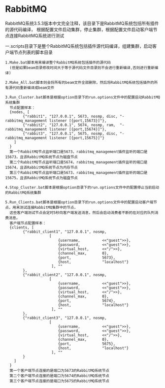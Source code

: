 # RabbitMQ
RabbitMQ系统3.5.3版本中文完全注释，该目录下是RabbitMQ系统包括所有插件的源代码编译，
根据配置文件启动集群，停止集群，根据配置文件启动客户端节点连接RabbitMQ系统进行测试


一.scripts目录下是整个RabbitMQ系统包括插件源代码编译，组建集群，启动客户端节点列表的脚本目录

    1.Make.bat脚本用来编译整个RabbitMQ系统包括插件的源代码
      (但是如果beam目录修改时间大于等于源代码文件目录则不会进行重新编译,否则进行重新编译)

    2.Make_All.bat脚本则会将所有的beam文件全部删除，然后将RabbitMQ系统包括插件的所有源代码重新编译成beam文件

    3.Run_Cluster.bat脚本是根据option目录下的run.options文件中的配置启动RabbitMQ系统集群
      节点配置样本：
      {nodes, [
			{"rabbit1", "127.0.0.1", 5673, nosmp, disc, "-rabbitmq_management listener [{port,15673}]"},
			{"rabbit2", "127.0.0.1", 5674, nosmp, ram,  "-rabbitmq_management listener [{port,15674}]"},
			{"rabbit3", "127.0.0.1", 5675, nosmp, disc, "-rabbitmq_management listener [{port,15675}]"}
		]
	  }
      第一个RabbitMQ节点监听端口是5673，rabbitmq_management插件监听的端口是15673，且该RabbitMQ系统节点为磁盘节点
      第二个RabbitMQ节点监听端口是5674，rabbitmq_management插件监听的端口是15674，且该RabbitMQ系统节点为内存节点
      第三个RabbitMQ节点监听端口是5673，rabbitmq_management插件监听的端口是15675，且该RabbitMQ系统节点为磁盘节点

    4.Stop_Cluster.bat脚本是根据option目录下的run.options文件中的配置停止当前启动的RabbitMQ系统集群

    5.Run_Clients.bat脚本是根据option目录下的run.options文件中的配置启动客户端节点，用来测试连接RabbitMQ集群中的节点，
      这些客户端测试节点会定时5秒向客户端发送消息，然后会启动消费者不断的在对应的队列消费消息。
      客户端节点配置样本：
      {clients, [
			{"rabbit_client1", "127.0.0.1", nosmp,
						[
							{username,			<<"guest">>},
							{password,			<<"guest">>},
							{virtual_host,		<<"/">>},
							{channel_max,		0},
							{port,				5673},
							{host,				"localhost"}
						 ], ""
			},
			{"rabbit_client2", "127.0.0.1", nosmp,
						[
							{username,			<<"guest">>},
							{password,			<<"guest">>},
							{virtual_host,		<<"/">>},
							{channel_max,		0},
							{port,				5674},
							{host,				"localhost"}
						 ], ""
			},
			{"rabbit_client3", "127.0.0.1", nosmp,
						[
							{username,			<<"guest">>},
							{password,			<<"guest">>},
							{virtual_host,		<<"/">>},
							{channel_max,		0},
							{port,				5675},
							{host,				"localhost"}
						 ], ""
			}
		]
	  }
      第一个客户端节点连接的是端口为5673的RabbitMQ系统节点
      第二个客户端节点连接的是端口为5674的RabbitMQ系统节点
      第三个客户端节点连接的是端口为5675的RabbitMQ系统节点
    
